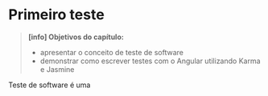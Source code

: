 # Primeiro teste

> **\[info\] Objetivos do capítulo:**
>
> * apresentar o conceito de teste de software
> * demonstrar como escrever testes com o Angular utilizando Karma e Jasmine

Teste de software é uma 



